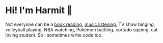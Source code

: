 # Hi! I'm Harmit 🦀

Not everyone can be a [book reading](https://www.goodreads.com/user/show/139369105-harmit), [music listening](https://open.spotify.com/user/iwhdpjdgakbzlff41cqchpams), TV show binging, 
volleyball playing, NBA watching, Pokémon battling, cortado sipping, cat loving student. So I sometimes write code too.
